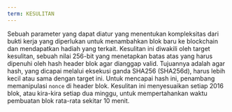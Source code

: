 ```yaml
---
term: KESULITAN
---
```


Sebuah parameter yang dapat diatur yang menentukan kompleksitas dari bukti kerja yang diperlukan untuk menambahkan blok baru ke blockchain dan mendapatkan hadiah yang terkait. Kesulitan ini diwakili oleh target kesulitan, sebuah nilai 256-bit yang menetapkan batas atas yang harus dipenuhi oleh hash header blok agar dianggap valid. Tujuannya adalah agar hash, yang dicapai melalui eksekusi ganda SHA256 (SHA256d), harus lebih kecil atau sama dengan target ini. Untuk mencapai hash ini, penambang memanipulasi `nonce` di header blok. Kesulitan ini menyesuaikan setiap 2016 blok, atau kira-kira setiap dua minggu, untuk mempertahankan waktu pembuatan blok rata-rata sekitar 10 menit.